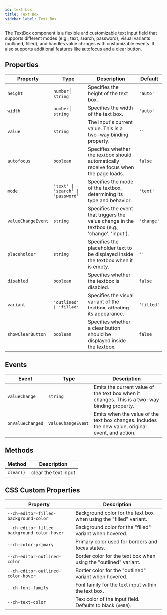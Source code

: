 ```yaml
---
id: text-box
title: Text Box
sidebar_label: Text Box
---
```


The TextBox component is a flexible and customizable text input field that supports different modes (e.g., text, search, password), visual variants (outlined, filled), and handles value changes with customizable events. It also supports additional features like autofocus and a clear button.

## Properties
| Property           | Type                                                      | Description                                                                                       | Default     |
|--------------------|-----------------------------------------------------------|---------------------------------------------------------------------------------------------------|-------------|
| `height`                 | `number` \| `string`                                                          | Specifies the height of the text box.                                                               | `'auto'`              |
| `width`                  | `number` \| `string`                                                          | Specifies the width of the text box.                                                                | `'auto'`     
| `value`            | `string`                                                  | The input's current value. This is a two-way binding property.                                     | `''`        |
| `autofocus`        | `boolean`                                                 | Specifies whether the textbox should automatically receive focus when the page loads.              | `false`     |
| `mode`             | `'text' \| 'search' \| 'password'`                        | Specifies the mode of the textbox, determining its type and behavior.                              | `'text'`    |
| `valueChangeEvent` | `string`                                                  | Specifies the event that triggers the value change in the textbox (e.g., 'change', 'input').       | `'change'`  |
| `placeholder`      | `string`                                                  | Specifies the placeholder text to be displayed inside the textbox when it is empty.                | `''`        |
| `disabled`         | `boolean`                                                 | Specifies whether the textbox is disabled.                                                        | `false`     |
| `variant`          | `'outlined' \| 'filled'`                                  | Specifies the visual variant of the textbox, affecting its appearance.                             | `'filled'`  |
| `showClearButton`  | `boolean`                                                 | Specifies whether a clear button should be displayed inside the textbox.                           | `false`     |

## Events
| Event             | Type                     | Description                                                                                 |
|-------------------|--------------------------|---------------------------------------------------------------------------------------------|
| `valueChange`      | `string`                 | Emits the current value of the text box when it changes. This is a two-way binding property. |
| `onValueChanged`   | `ValueChangeEvent`       | Emits when the value of the text box changes. Includes the new value, original event, and action. |

## Methods
| Method              | Description                                                                                         |
|---------------------|-----------------------------------------------------------------------------------------------------|
| `clear()`           | clear the text input                                                                                |

## CSS Custom Properties

| Property                                       | Description                                                                                               |
|------------------------------------------------|-----------------------------------------------------------------------------------------------------------|
| `--ch-editor-filled-background-color`          | Background color for the text box when using the "filled" variant.                                         |
| `--ch-editor-filled-background-color-hover`    | Background color for the "filled" variant when hovered.                                                    |
| `--ch-color-primary`                           | Primary color used for borders and focus states.                                                           |
| `--ch-editor-outlined-color`                   | Border color for the text box when using the "outlined" variant.                                            |
| `--ch-editor-outlined-color-hover`             | Border color for the "outlined" variant when hovered.                                                      |
| `--ch-font-family`                             | Font family for the text input within the text box.                                                        |
| `--ch-text-color`                              | Text color of the input field. Defaults to black (`#000`).                                                 |
